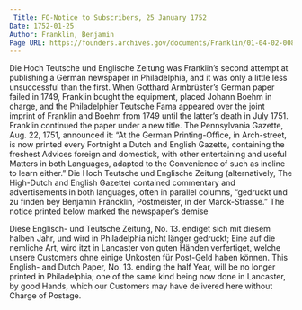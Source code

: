 ```yaml
---
 Title: FO-Notice to Subscribers, 25 January 1752
Date: 1752-01-25
Author: Franklin, Benjamin
Page URL: https://founders.archives.gov/documents/Franklin/01-04-02-0086
---
```


Die Hoch Teutsche und Englische Zeitung was Franklin’s second attempt at publishing a German newspaper in Philadelphia, and it was only a little less unsuccessful than the first. When Gotthard Armbrüster’s German paper failed in 1749, Franklin bought the equipment, placed Johann Boehm in charge, and the Philadelphier Teutsche Fama appeared over the joint imprint of Franklin and Boehm from 1749 until the latter’s death in July 1751. Franklin continued the paper under a new title. The Pennsylvania Gazette, Aug. 22, 1751, announced it: “At the German Printing-Office, in Arch-street, is now printed every Fortnight a Dutch and English Gazette, containing the freshest Advices foreign and domestick, with other entertaining and useful Matters in both Languages, adapted to the Convenience of such as incline to learn either.” Die Hoch Teutsche und Englische Zeitung (alternatively, The High-Dutch and English Gazette) contained commentary and advertisements in both languages, often in parallel columns, “gedruckt und zu finden bey Benjamin Fräncklin, Postmeister, in der Marck-Strasse.” The notice printed below marked the newspaper’s demise
 
Diese Englisch- und Teutsche Zeitung, No. 13. endiget sich mit diesem halben Jahr, und wird in Philadelphia nicht länger gedruckt; Eine auf die nemliche Art, wird itzt in Lancaster von guten Händen verfertiget, welche unsere Customers ohne einige Unkosten für Post-Geld haben können.
This English- and Dutch Paper, No. 13. ending the half Year, will be no longer printed in Philadelphia; one of the same kind being now done in Lancaster, by good Hands, which our Customers may have delivered here without Charge of Postage.

